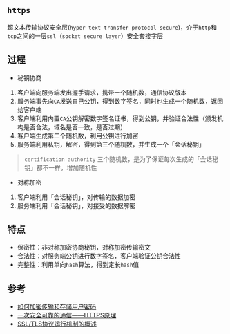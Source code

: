 ## `https`
超文本传输协议安全层(`hyper text transfer protocol secure`)，介于`http`和`tcp`之间的一层`ssl`（`socket secure layer`）安全套接字层

## 过程
* 秘钥协商
1. 客户端向服务端发出握手请求，携带一个随机数，通信协议版本
2. 服务端事先向`CA`发送自己公钥，得到数字签名，同时也生成一个随机数，返回给客户端
3. 客户端利用内置`CA`公钥解密数字签名证书，得到公钥，并验证合法性（颁发机构是否合法，域名是否一致，是否过期）
4. 客户端生成第二个随机数，利用公钥进行加密
5. 服务端利用私钥，解密，得到第三个随机数，并生成一个「会话秘钥」

> `certification authority`
> 三个随机数，是为了保证每次生成的「会话秘钥」都不一样，增加随机性

* 对称加密
1. 客户端利用「会话秘钥」，对传输的数据加密
2. 服务端利用「会话秘钥」，对接受的数据解密

## 特点
* 保密性：非对称加密协商秘钥，对称加密传输密文
* 合法性：对服务端公钥进行数字签名，客户端验证公钥合法性
* 完整性：利用单向`hash`算法，得到定长`hash`值

## 参考
* [如何加密传输和存储用户密码](https://juejin.im/post/6844903604944371726)
* [一次安全可靠的通信——HTTPS原理](https://developers.weixin.qq.com/community/develop/article/doc/000046a5fdc7802a15f7508b556413)
* [SSL/TLS协议运行机制的概述](https://www.ruanyifeng.com/blog/2014/02/ssl_tls.html)
